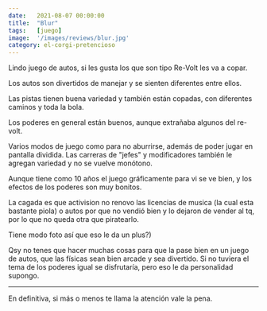```yaml
---
date:   2021-08-07 00:00:00
title:  "Blur"
tags:   [juego]
image:  '/images/reviews/blur.jpg'
category: el-corgi-pretencioso
---
```

Lindo juego de autos, si les gusta los que son tipo Re-Volt les va a copar.

Los autos son divertidos de manejar y se sienten diferentes entre ellos.

Las pistas tienen buena variedad y también están copadas, con diferentes caminos y toda la bola.

Los poderes en general están buenos, aunque extrañaba algunos del re-volt.

Varios modos de juego como para no aburrirse, además de poder jugar en pantalla dividida. Las carreras de "jefes" y modificadores también le agregan variedad y no se vuelve monótono.

Aunque tiene como 10 años el juego gráficamente para vi se ve bien, y los efectos de los poderes son muy bonitos.

La cagada es que activision no renovo las licencias de musica (la cual esta bastante piola) o autos por que no vendió bien y lo dejaron de vender al tq, por lo que no queda otra que piratearlo.

Tiene modo foto así que eso le da un plus?)

Qsy no tenes que hacer muchas cosas para que la pase bien en un juego de autos, que las físicas sean bien arcade y sea divertido. Si no tuviera el tema de los poderes igual se disfrutaría, pero eso le da personalidad supongo.

<hr>

En definitiva, si más o menos te llama la atención vale la pena.
